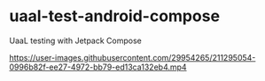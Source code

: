 # uaal-test-android-compose
UaaL testing with Jetpack Compose

https://user-images.githubusercontent.com/29954265/211295054-0996b82f-ee27-4972-bb79-ed13ca132eb4.mp4
